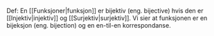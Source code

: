 Def:
En [[Funksjoner|funksjon]] er bijektiv (eng. bijective) hvis den er [[Injektiv|injektiv]] og [[Surjektiv|surjektiv]]. Vi sier at funksjonen er en bijeksjon (eng. bijection) og en en-til-en korrespondanse.

